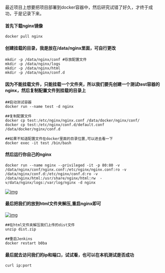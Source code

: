 最近项目上想要把项目部署到docker容器中，然后研究试错了好久，才终于成功，于是记录下来。

#### 首先下载nginx镜像



```
docker pull nginx
```

#### 创建挂载的目录，我是放在/data/nginx里面，可自行更改



```
mkdir -p /data/nginx/conf #存放配置文件
mkdir -p /data/nginx/logs
mkdir -p /data/nginx/html
mkdir -p /data/nginx/conf.d
```

#### 因为不能挂载文件，只能挂载一个文件夹，所以我们要先创建一个测试test容器的nginx，然后复制配置文件到挂载的目录上



```
##启动测试容器
docker run --name test -d nginx

##复制配置文件
docker cp test:/etc/nginx/nginx.conf /data/docker/nginx/conf/
docker cp test:/etc/nginx/conf.d/default.conf  /data/docker/nginx/conf.d

##如果不知道配置文件在docker里面的目录位置,可以进去看一下
docker exec -it test /bin/bash
```

#### 然后运行你自己的nginx



```
docker run --name nginx --privileged -it -p 80:80 -v /data/nginx/conf/nginx.conf:/etc/nginx/nginx.conf:ro -v /data/nginx/conf.d:/etc/nginx/conf.d:ro -v /data/nginx/html:/usr/share/nginx/html:rw  -v/data/nginx/logs:/var/log/nginx -d nginx
```

[![img](https://img2020.cnblogs.com/blog/1886651/202104/1886651-20210421114315773-1293584127.png)](https://img2020.cnblogs.com/blog/1886651/202104/1886651-20210421114315773-1293584127.png)

#### 最后把我们的放到html文件夹解压,重启nginx即可

[![img](https://img2020.cnblogs.com/blog/1886651/202104/1886651-20210421113056745-497805570.png)](https://img2020.cnblogs.com/blog/1886651/202104/1886651-20210421113056745-497805570.png)



```
##在html文件夹解压我们上传的dist文件
unzip dist.zip

##重启Jenkins
docker restart b0ba
```

#### 最后就去访问我们的ip和端口，试试看，也可以在本机测试是否成功



```
curl ip:port
```